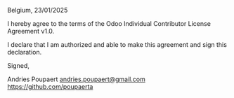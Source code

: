Belgium, 23/01/2025

I hereby agree to the terms of the Odoo Individual Contributor License
Agreement v1.0.

I declare that I am authorized and able to make this agreement and sign this
declaration.

Signed,

Andries Poupaert andries.poupaert@gmail.com https://github.com/poupaerta

